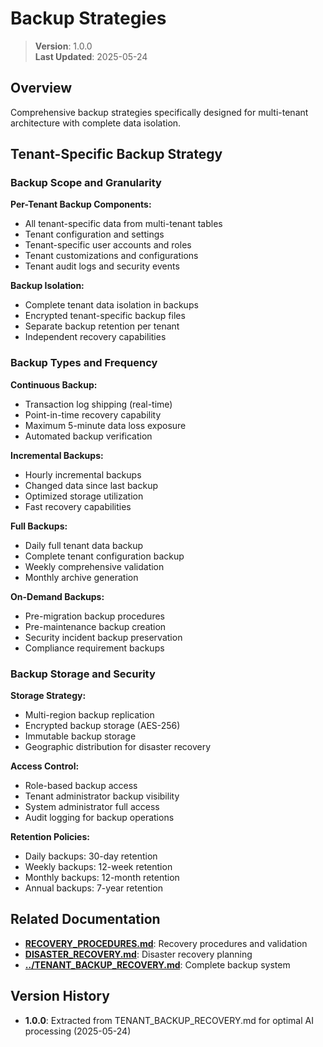 
# Backup Strategies

> **Version**: 1.0.0  
> **Last Updated**: 2025-05-24

## Overview

Comprehensive backup strategies specifically designed for multi-tenant architecture with complete data isolation.

## Tenant-Specific Backup Strategy

### Backup Scope and Granularity

**Per-Tenant Backup Components:**
- All tenant-specific data from multi-tenant tables
- Tenant configuration and settings
- Tenant-specific user accounts and roles
- Tenant customizations and configurations
- Tenant audit logs and security events

**Backup Isolation:**
- Complete tenant data isolation in backups
- Encrypted tenant-specific backup files
- Separate backup retention per tenant
- Independent recovery capabilities

### Backup Types and Frequency

**Continuous Backup:**
- Transaction log shipping (real-time)
- Point-in-time recovery capability
- Maximum 5-minute data loss exposure
- Automated backup verification

**Incremental Backups:**
- Hourly incremental backups
- Changed data since last backup
- Optimized storage utilization
- Fast recovery capabilities

**Full Backups:**
- Daily full tenant data backup
- Complete tenant configuration backup
- Weekly comprehensive validation
- Monthly archive generation

**On-Demand Backups:**
- Pre-migration backup procedures
- Pre-maintenance backup creation
- Security incident backup preservation
- Compliance requirement backups

### Backup Storage and Security

**Storage Strategy:**
- Multi-region backup replication
- Encrypted backup storage (AES-256)
- Immutable backup storage
- Geographic distribution for disaster recovery

**Access Control:**
- Role-based backup access
- Tenant administrator backup visibility
- System administrator full access
- Audit logging for backup operations

**Retention Policies:**
- Daily backups: 30-day retention
- Weekly backups: 12-week retention
- Monthly backups: 12-month retention
- Annual backups: 7-year retention

## Related Documentation

- **[RECOVERY_PROCEDURES.md](RECOVERY_PROCEDURES.md)**: Recovery procedures and validation
- **[DISASTER_RECOVERY.md](DISASTER_RECOVERY.md)**: Disaster recovery planning
- **[../TENANT_BACKUP_RECOVERY.md](../TENANT_BACKUP_RECOVERY.md)**: Complete backup system

## Version History

- **1.0.0**: Extracted from TENANT_BACKUP_RECOVERY.md for optimal AI processing (2025-05-24)
